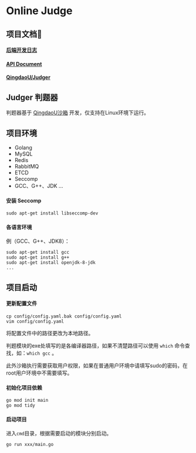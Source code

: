 # Online Judge

## 项目文档📑

#### [后端开发日志](https://www.yuque.com/ahaostudy/ib4xuq/bug9zzziqc299wu7)

#### [API Document](https://apifox.com/apidoc/shared-cf30a21c-df5d-4034-92fc-b01f89189f50)

#### [QingdaoU/Judger](https://opensource.qduoj.com/#/judger/api)

## Judger 判题器

判题器基于 [QingdaoU沙箱](https://github.com/QingdaoU/Judger) 开发，仅支持在Linux环境下运行。


## 项目环境

- Golang
- MySQL
- Redis
- RabbitMQ
- ETCD
- Seccomp
- GCC、G++、JDK ...

#### 安装 Seccomp

```shell
sudo apt-get install libseccomp-dev
```

#### 各语言环境

例（GCC、G++、JDK8）：
```shell
sudo apt-get install gcc
sudo apt-get install g++
sudo apt-get install openjdk-8-jdk
...
```


## 项目启动

#### 更新配置文件

```shell
cp config/config.yaml.bak config/config.yaml
vim config/config.yaml
```
将配置文件中的路径更改为本地路径。

判题模块的exe处填写的是各编译器路径，如果不清楚路径可以使用 `which` 命令查找，如：`which gcc` 。

此外沙箱执行需要获取用户权限，如果在普通用户环境中请填写sudo的密码，在root用户环境中不需要填写。


#### 初始化项目依赖
```shell
go mod init main
go mod tidy
```

#### 启动项目
进入`cmd`目录，根据需要启动的模块分别启动。
```shell
go run xxx/main.go
```
